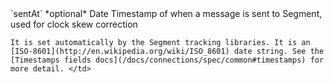 <tr>
  <td markdown="span">`sentAt`</td>
  <td markdown="span">*optional*</td>
  <td markdown="span">Date</td>
  <td markdown="span">Timestamp of when a message is sent to Segment, used for clock skew correction

    It is set automatically by the Segment tracking libraries. It is an [ISO-8601](http://en.wikipedia.org/wiki/ISO_8601) date string. See the [Timestamps fields docs](/docs/connections/spec/common#timestamps) for more detail. </td>
</tr>
